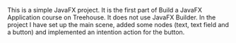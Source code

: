 This is a simple JavaFX project.
It is the first part of Build a JavaFX Application course on Treehouse.
It does not use JavaFX Builder.
In the project I have set up the main scene, added some nodes (text, text field and a button) and implemented an intention action for the button.
